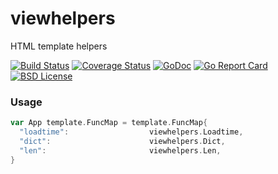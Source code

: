 # viewhelpers
HTML template helpers

[![Build Status](https://travis-ci.org/linkosmos/viewhelpers.svg?branch=master)](https://travis-ci.org/linkosmos/viewhelpers)
[![Coverage Status](https://coveralls.io/repos/github/linkosmos/viewhelpers/badge.svg?branch=master)](https://coveralls.io/github/linkosmos/viewhelpers?branch=master)
[![GoDoc](http://godoc.org/github.com/linkosmos/viewhelpers?status.svg)](http://godoc.org/github.com/linkosmos/viewhelpers)
[![Go Report Card](http://goreportcard.com/badge/linkosmos/viewhelpers)](http://goreportcard.com/report/linkosmos/viewhelpers)
[![BSD License](http://img.shields.io/badge/license-BSD-blue.svg)](http://opensource.org/licenses/BSD-3-Clause)


### Usage

```go
var App template.FuncMap = template.FuncMap{
  "loadtime":                  viewhelpers.Loadtime,
  "dict":                      viewhelpers.Dict,
  "len":                       viewhelpers.Len,
}

```

